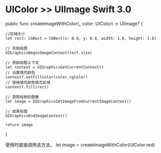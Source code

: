 # UIColor >> UIImage Swift 3.0

public func createImageWithColor(_ color: UIColor) -> UIImage? {
    
    //区域大小
    let rect: CGRect = CGRect(x: 0.0, y: 0.0, width: 1.0, height: 1.0)
    
    // 开始绘图
    UIGraphicsBeginImageContext(rect.size)
    
    // 获取绘图上下文
    let context = UIGraphicsGetCurrentContext()
    // 设置填充颜色
    context?.setFillColor(color.cgColor)
    // 使用填充颜色填充区域
    context?.fill(rect)
    
    // 获取绘制的图像
    let image = UIGraphicsGetImageFromCurrentImageContext()
    
    // 结束绘图
    UIGraphicsEndImageContext()
    
    return image
}

使用时直接调用该方法，
let image = createImageWithColor(UIColor.red)
